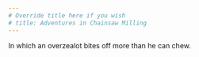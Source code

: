 ```yaml
---
# Override title here if you wish
# title: Adventures in Chainsaw Milling
---
```

In which an overzealot bites off more than he can chew.